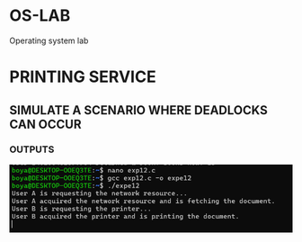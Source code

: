 # OS-LAB 
Operating system lab
# PRINTING SERVICE 
## SIMULATE A SCENARIO WHERE DEADLOCKS CAN OCCUR
### OUTPUTS
![ exp12 output](exp12.png)


